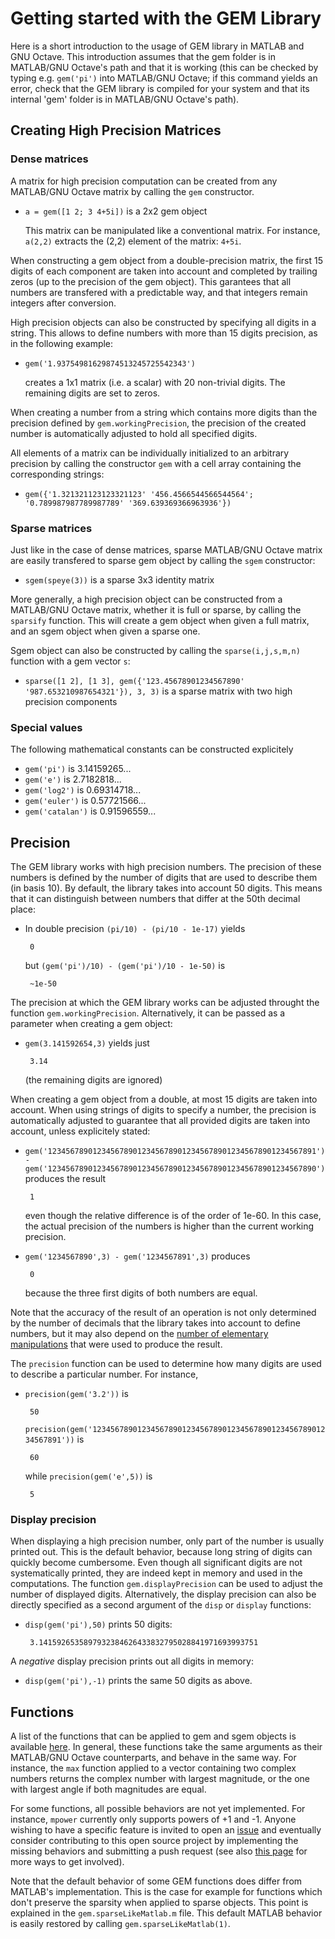 Getting started with the GEM Library
====================================

Here is a short introduction to the usage of GEM library in MATLAB and GNU Octave. This introduction assumes that the gem folder is in MATLAB/GNU Octave's path and that it is working (this can be checked by typing e.g. `gem('pi')` into MATLAB/GNU Octave; if this command yields an error, check that the GEM library is compiled for your system and that its internal 'gem' folder is in MATLAB/GNU Octave's path).

## Creating High Precision Matrices

### Dense matrices

A matrix for high precision computation can be created from any MATLAB/GNU Octave matrix by calling the `gem` constructor.
 - `a = gem([1 2; 3 4+5i])` is a 2x2 gem object

    This matrix can be manipulated like a conventional matrix. For instance, `a(2,2)` extracts the (2,2) element of the matrix: `4+5i`.

When constructing a gem object from a double-precision matrix, the first 15 digits of each component are taken into account and completed by trailing zeros (up to the precision of the gem object). This garantees that all numbers are transfered with a predictable way, and that integers remain integers after conversion.

High precision objects can also be constructed by specifying all digits in a string. This allows to define numbers with more than 15 digits precision, as in the following example:
 - `gem('1.93754981629874513245725542343')`

    creates a 1x1 matrix (i.e. a scalar) with 20 non-trivial digits. The remaining digits are set to zeros.

When creating a number from a string which contains more digits than the precision defined by `gem.workingPrecision`, the precision of the created number is automatically adjusted to hold all specified digits.

All elements of a matrix can be individually initialized to an arbitrary precision by calling the constructor `gem` with a cell array containing the corresponding strings:
 - `gem({'1.321321123123321123' '456.4566544566544564'; '0.789987987789987789' '369.639369366963936'})`


### Sparse matrices

Just like in the case of dense matrices, sparse MATLAB/GNU Octave matrix are easily transfered to sparse gem object by calling the `sgem` constructor:
 - `sgem(speye(3))` is a sparse 3x3 identity matrix

More generally, a high precision object can be constructed from a MATLAB/GNU Octave matrix, whether it is full or sparse, by calling the `sparsify` function. This will create a gem object when given a full matrix, and an sgem object when given a sparse one.

Sgem object can also be constructed by calling the `sparse(i,j,s,m,n)` function with a gem vector `s`:
 - `sparse([1 2], [1 3], gem({'123.45678901234567890' '987.653210987654321'}), 3, 3)` is a sparse matrix with two high precision components


### Special values

The following mathematical constants can be constructed explicitely
 - `gem('pi')` is 3.14159265...
 - `gem('e')` is 2.7182818...
 - `gem('log2')` is 0.69314718...
 - `gem('euler')` is 0.57721566...
 - `gem('catalan')` is 0.91596559...


## Precision

The GEM library works with high precision numbers. The precision of these numbers is defined by the number of digits that are used to describe them (in basis 10). By default, the library takes into account 50 digits. This means that it can distinguish between numbers that differ at the 50th decimal place:
 - In double precision `(pi/10) - (pi/10 - 1e-17)` yields

        0
    but `(gem('pi')/10) - (gem('pi')/10 - 1e-50)` is

        ~1e-50

The precision at which the GEM library works can be adjusted throught the function `gem.workingPrecision`. Alternatively, it can be passed as a parameter when creating a gem object:
 - `gem(3.141592654,3)` yields just 

        3.14
    (the remaining digits are ignored)

When creating a gem object from a double, at most 15 digits are taken into account. When using strings of digits to specify a number, the precision is automatically adjusted to guarantee that all provided digits are taken into account, unless explicitely stated:
 - `gem('123456789012345678901234567890123456789012345678901234567891') - gem('123456789012345678901234567890123456789012345678901234567890')` produces the result

        1
    even though the relative difference is of the order of 1e-60. In this case, the actual precision of the numbers is higher than the current working precision.

 - `gem('1234567890',3) - gem('1234567891',3)` produces

        0
    because the three first digits of both numbers are equal.

Note that the accuracy of the result of an operation is not only determined by the number of decimals that the library takes into account to define numbers, but it may also depend on the [number of elementary manipulations](https://en.wikipedia.org/wiki/Numerical_error) that were used to produce the result.

The `precision` function can be used to determine how many digits are used to describe a particular number. For instance,
 - `precision(gem('3.2'))` is

        50
    `precision(gem('123456789012345678901234567890123456789012345678901234567891'))` is

        60
    while `precision(gem('e',5))` is

        5


### Display precision

When displaying a high precision number, only part of the number is usually printed out. This is the default behavior, because long string of digits can quickly become cumbersome. Even though all significant digits are not systematically printed, they are indeed kept in memory and used in the computations. The function `gem.displayPrecision` can be used to adjust the number of displayed digits. Alternatively, the display precision can also be directly specified as a second argument of the `disp` or `display` functions:
 - `disp(gem('pi'),50)` prints 50 digits:

        3.1415926535897932384626433832795028841971693993751

A *negative* display precision prints out all digits in memory:
 - `disp(gem('pi'),-1)` prints the same 50 digits as above.




## Functions

A list of the functions that can be applied to gem and sgem objects is available [here](functions.md). In general, these functions take the same arguments as their MATLAB/GNU Octave counterparts, and behave in the same way. For instance, the `max` function applied to a vector containing two complex numbers returns the complex number with largest magnitude, or the one with largest angle if both magnitudes are equal.

For some functions, all possible behaviors are not yet implemented. For instance, `mpower` currently only supports powers of +1 and -1. Anyone wishing to have a specific feature is invited to open an [issue](https://github.com/gem-library/gem/issues) and eventually consider contributing to this open source project by implementing the missing behaviors and submitting a push request (see also [this page](howToContribute.md) for more ways to get involved).

Note that the default behavior of some GEM functions does differ from MATLAB's implementation. This is the case for example for functions which don't preserve the sparsity when applied to sparse objects. This point is explained in the `gem.sparseLikeMatlab.m` file. This default MATLAB behavior is easily restored by calling `gem.sparseLikeMatlab(1)`.

